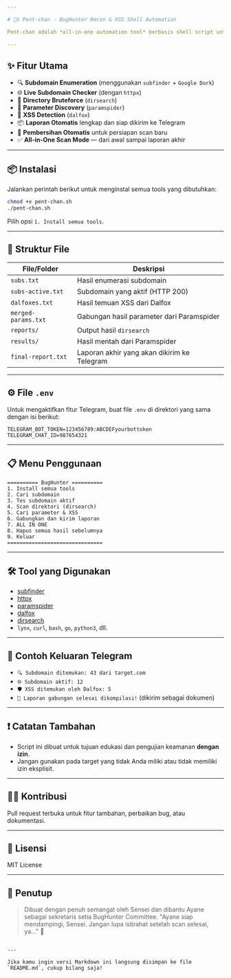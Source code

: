 ```yaml
---

# 🕵️‍♀️ Pent-chan - BugHunter Recon & XSS Shell Automation

Pent-chan adalah *all-in-one automation tool* berbasis shell script untuk melakukan recon, pencarian parameter, dan deteksi XSS secara otomatis. Dilengkapi dengan dukungan notifikasi Telegram dan file konfigurasi `.env` untuk kemudahan integrasi dan keamanan.

---
```


## ✨ Fitur Utama

- 🔍 **Subdomain Enumeration** (menggunakan `subfinder` + `Google Dork`)
- 🌐 **Live Subdomain Checker** (dengan `httpx`)
- 📂 **Directory Bruteforce** (`dirsearch`)
- 🔢 **Parameter Discovery** (`paramspider`)
- 🧪 **XSS Detection** (`dalfox`)
- 📦 **Laporan Otomatis** lengkap dan siap dikirim ke Telegram
- 🧹 **Pembersihan Otomatis** untuk persiapan scan baru
- ✅ **All-in-One Scan Mode** — dari awal sampai laporan akhir

---

## 📦 Instalasi

Jalankan perintah berikut untuk menginstal semua tools yang dibutuhkan:

```bash
chmod +x pent-chan.sh
./pent-chan.sh
````

Pilih opsi `1. Install semua tools`.

---

## 📁 Struktur File

| File/Folder         | Deskripsi                                   |
| ------------------- | ------------------------------------------- |
| `subs.txt`          | Hasil enumerasi subdomain                   |
| `subs-active.txt`   | Subdomain yang aktif (HTTP 200)             |
| `dalfoxes.txt`      | Hasil temuan XSS dari Dalfox                |
| `merged-params.txt` | Gabungan hasil parameter dari Paramspider   |
| `reports/`          | Output hasil `dirsearch`                    |
| `results/`          | Hasil mentah dari Paramspider               |
| `final-report.txt`  | Laporan akhir yang akan dikirim ke Telegram |

---

## ⚙️ File `.env`

Untuk mengaktifkan fitur Telegram, buat file `.env` di direktori yang sama dengan isi berikut:

```env
TELEGRAM_BOT_TOKEN=123456789:ABCDEFyourbottoken
TELEGRAM_CHAT_ID=987654321
```

---

## 📋 Menu Penggunaan

```text
========== BugHunter ==========
1. Install semua tools
2. Cari subdomain
3. Tes subdomain aktif
4. Scan direktori (dirsearch)
5. Cari parameter & XSS
6. Gabungkan dan kirim laporan
7. ALL IN ONE
8. Hapus semua hasil sebelumnya
9. Keluar
===============================
```

---

## 🛠 Tool yang Digunakan

* [subfinder](https://github.com/projectdiscovery/subfinder)
* [httpx](https://github.com/projectdiscovery/httpx)
* [paramspider](https://github.com/devanshbatham/ParamSpider)
* [dalfox](https://github.com/hahwul/dalfox)
* [dirsearch](https://github.com/maurosoria/dirsearch)
* `lynx`, `curl`, `bash`, `go`, `python3`, dll.

---

## 🧪 Contoh Keluaran Telegram

* `🔍 Subdomain ditemukan: 43 dari target.com`
* `🌐 Subdomain aktif: 12`
* `🛡️ XSS ditemukan oleh Dalfox: 5`
* `📄 Laporan gabungan selesai dikompilasi!` (dikirim sebagai dokumen)

---

## ❗ Catatan Tambahan

* Script ini dibuat untuk tujuan edukasi dan pengujian keamanan **dengan izin**.
* Jangan gunakan pada target yang tidak Anda miliki atau tidak memiliki izin eksplisit.

---

## 👨‍💻 Kontribusi

Pull request terbuka untuk fitur tambahan, perbaikan bug, atau dokumentasi.

---

## 📜 Lisensi

MIT License

---

## 💬 Penutup

> Dibuat dengan penuh semangat oleh Sensei dan dibantu Ayane sebagai sekretaris setia BugHunter Committee.
> "Ayane siap mendampingi, Sensei. Jangan lupa istirahat setelah scan selesai, ya..." 💙

```

--- 

Jika kamu ingin versi Markdown ini langsung disimpan ke file `README.md`, cukup bilang saja!
```
